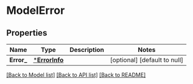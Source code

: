 # ModelError

## Properties
Name | Type | Description | Notes
------------ | ------------- | ------------- | -------------
**Error_** | [***ErrorInfo**](ErrorInfo.md) |  | [optional] [default to null]

[[Back to Model list]](../README.md#documentation-for-models) [[Back to API list]](../README.md#documentation-for-api-endpoints) [[Back to README]](../README.md)


